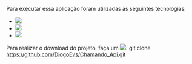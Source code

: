 Para executar essa aplicação foram utilizadas as seguintes tecnologias:

* ![](https://img.shields.io/badge/-.NET6%20-brightgreen)
* ![](https://img.shields.io/badge/-NewSoft.JSON%20v6-yellow)
* ![](https://img.shields.io/badge/-Blazor-blueviolet)

Para realizar o download do projeto, faça um ![](https://img.shields.io/badge/-Git%20Clone-black):
git clone https://github.com/DiogoEvs/Chamando_Api.git